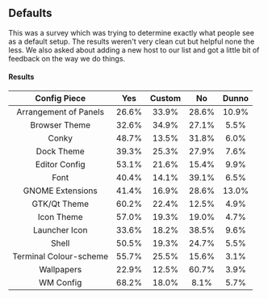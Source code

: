 ## Defaults

This was a survey which was trying to determine exactly what people see as a default setup. The results weren't very clean cut but helpful none the less. We also asked about adding a new host to our list and got a little bit of feedback on the way we do things.

#### Results

| Config Piece           |  Yes  | Custom |  No   | Dunno | 
| :--------------------: | :---: | :----: | :---: | :---: |
| Arrangement of Panels  | 26.6% |  33.9% | 28.6% | 10.9% |
| Browser Theme          | 32.6% |  34.9% | 27.1% |  5.5% |
| Conky                  | 48.7% |  13.5% | 31.8% |  6.0% |
| Dock Theme             | 39.3% |  25.3% | 27.9% |  7.6% |
| Editor Config          | 53.1% |  21.6% | 15.4% |  9.9% |
| Font                   | 40.4% |  14.1% | 39.1% |  6.5% |
| GNOME Extensions       | 41.4% |  16.9% | 28.6% | 13.0% |
| GTK/Qt Theme           | 60.2% |  22.4% | 12.5% |  4.9% |
| Icon Theme             | 57.0% |  19.3% | 19.0% |  4.7% |
| Launcher Icon          | 33.6% |  18.2% | 38.5% |  9.6% |
| Shell                  | 50.5% |  19.3% | 24.7% |  5.5% |
| Terminal Colour-scheme | 55.7% |  25.5% | 15.6% |  3.1% |
| Wallpapers             | 22.9% |  12.5% | 60.7% |  3.9% |
| WM Config              | 68.2% |  18.0% |  8.1% |  5.7% |
